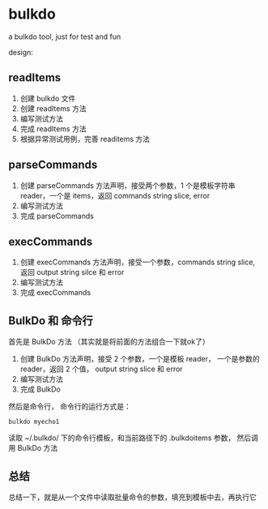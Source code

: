 # bulkdo

a bulkdo tool, just for test and fun

design:

## readItems

1. 创建 bulkdo 文件
2. 创建 readItems 方法
3. 编写测试方法
4. 完成 readItems 方法
5. 根据异常测试用例，完善 readitems 方法

## parseCommands

1. 创建 parseCommands 方法声明，接受两个参数，1 个是模板字符串 reader，一个是 items，返回 commands string slice, error
2. 编写测试方法
3. 完成 parseCommands

## execCommands

1. 创建 execCommands 方法声明，接受一个参数，commands string slice, 返回 output string silce 和 error
2. 编写测试方法
3. 完成 execCommands


## BulkDo 和 命令行

首先是 BulkDo 方法 （其实就是将前面的方法组合一下就ok了）
1. 创建 BulkDo 方法声明，接受 2 个参数，一个是模板 reader， 一个是参数的 reader，返回 2 个值， output string slice 和 error
2. 编写测试方法
3. 完成 BulkDo

然后是命令行， 命令行的运行方式是：
```
bulkdo myecho1
```

读取 ~/.bulkdo/ 下的命令行模板，和当前路径下的 .bulkdoitems 参数， 然后调用 BulkDo 方法


## 总结
总结一下，就是从一个文件中读取批量命令的参数，填充到模板中去，再执行它
